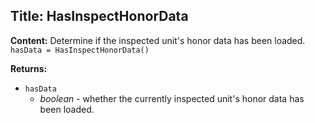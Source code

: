 ## Title: HasInspectHonorData

**Content:**
Determine if the inspected unit's honor data has been loaded.
`hasData = HasInspectHonorData()`

**Returns:**
- `hasData`
  - *boolean* - whether the currently inspected unit's honor data has been loaded.